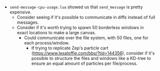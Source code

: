 - `send-message-cpu-usage.lua` showed us that `send_message` is pretty expensive.
  - Consider seeing if it's possible to communicate in diffs instead of full messages.
  - Consider if it's worth trying to spawn 50 borderless windows in exact locations to make a large canvas.
    - Could communicate over the file system, with 50 files, one for each process/window.
      - If trying to replicate Zep's particle cart (https://www.lexaloffle.com/bbs/?tid=144356),
        consider if it's possible to structure the files and windows like a KD-tree to ensure an equal amount of particles per file/process.
